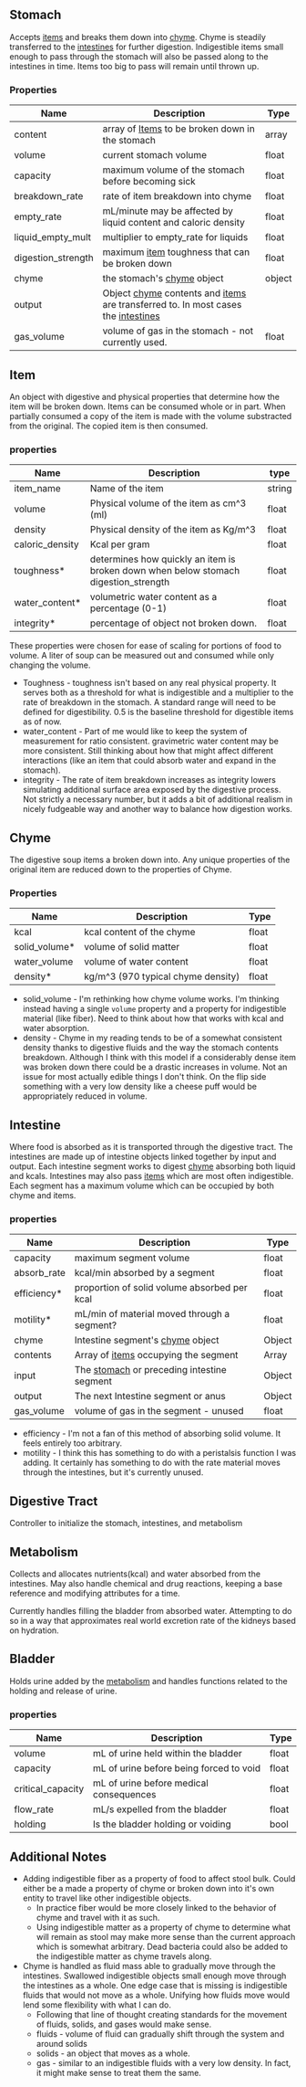 ## Stomach

Accepts [items](#Item) and breaks them down into [chyme](#Chyme). Chyme is steadily transferred to the [intestines](#Intestine) for further digestion. Indigestible items small enough to pass through the stomach will also be passed along to the intestines in time. Items too big to pass will remain until thrown up.

### Properties

| Name               | Description                                                  | Type   |
| ------------------ | ------------------------------------------------------------ | ------ |
| content            | array of [Items](#Item) to be broken down in the stomach    | array  |
| volume             | current stomach volume                                       | float  |
| capacity           | maximum volume of the stomach before becoming sick           | float  |
| breakdown_rate     | rate of item breakdown into chyme                            | float  |
| empty_rate         | mL/minute may be affected by liquid content and caloric density | float  |
| liquid_empty_mult  | multiplier to empty_rate for liquids                         | float  |
| digestion_strength | maximum [item](#Item) toughness that can be broken down     | float  |
| chyme              | the stomach's [chyme](#Chyme) object                        | object |
| output             | Object [chyme](#Chyme) contents and [items](#Item) are transferred to. In most cases the [intestines](#Intestine) |        |
| gas_volume         | volume of gas in the stomach - not currently used.           | float  |



## Item

An object with digestive and physical properties that determine how the item will be broken down. Items can be consumed whole or in part. When partially consumed a copy of the item is made with the volume substracted from the original. The copied item is then consumed.

### properties

| Name            | Description                                                  | type   |
| --------------- | ------------------------------------------------------------ | ------ |
| item_name       | Name of the item                                             | string |
| volume          | Physical volume of the item as cm^3 (ml)                     | float  |
| density         | Physical density of the item as Kg/m^3                       | float  |
| caloric_density | Kcal per gram                                                | float  |
| toughness*      | determines how quickly an item is broken down when below stomach digestion_strength | float  |
| water_content*  | volumetric water content as a percentage (0-1)               | float  |
| integrity*      | percentage of object not broken down.                        | float  |

These properties were chosen for ease of scaling for portions of food to volume. A liter of soup can be measured out and consumed while only changing the volume.

- Toughness - toughness isn't based on any real physical property. It serves both as a threshold for what is indigestible and a multiplier to the rate of breakdown in the stomach. A standard range will need to be defined for digestibility. 0.5 is the baseline threshold for digestible items as of now. 
- water_content - Part of me would like to keep the system of measurement for ratio consistent. gravimetric water content may be more consistent. Still thinking about how that might affect different interactions (like an item that could absorb water and expand in the stomach). 
- integrity - The rate of item breakdown increases as integrity lowers simulating additional surface area exposed by the digestive process. Not strictly a necessary number, but it adds a bit of additional realism in nicely fudgeable way and another way to balance how digestion works. 

## Chyme

The digestive soup items a broken down into. Any unique properties of the original item are reduced down to the properties of Chyme.

### Properties

 

| Name          | Description                        | Type  |
| ------------- | ---------------------------------- | ----- |
| kcal          | kcal content of the chyme          | float |
| solid_volume* | volume of solid matter             | float |
| water_volume  | volume of water content            | float |
| density*      | kg/m^3 (970 typical chyme density) | float |

- solid_volume - I'm rethinking how chyme volume works. I'm thinking instead having a single `volume` property and a property for indigestible material (like fiber). Need to think about how that works with kcal and water absorption.
- density - Chyme in my reading tends to be  of a somewhat consistent density thanks to digestive fluids and the way the stomach contents breakdown. Although I think with this model if a considerably dense item was broken down there could be a drastic increases in volume. Not an issue for most actually edible things I don't think. On the flip side something with a very low density like a cheese puff would be appropriately reduced in volume.  

## Intestine

Where food is absorbed as it is transported through the digestive tract. The intestines are made up of intestine objects linked together by input and output. Each intestine segment works to digest [chyme](#Chyme) absorbing both liquid and kcals. Intestines may also pass [items](#Item) which are most often indigestible. Each segment has a maximum volume which can be occupied by both chyme and items. 

### properties

| Name        | Description                                             | Type   |
| ----------- | ------------------------------------------------------- | ------ |
| capacity    | maximum segment volume                                  | float  |
| absorb_rate | kcal/min absorbed by a segment                          | float  |
| efficiency* | proportion of solid volume absorbed per kcal            | float  |
| motility*   | mL/min of material moved through a segment?             | float  |
| chyme       | Intestine segment's [chyme](#Chyme) object             | Object |
| contents    | Array of [items](#Item) occupying the segment          | Array  |
| input       | The [stomach](#Stomach) or preceding intestine segment | Object |
| output      | The next Intestine segment or anus                      | Object |
| gas_volume  | volume of gas in the segment - unused                   | float  |

- efficiency - I'm not a fan of this method of absorbing solid volume. It feels entirely too arbitrary.
- motility - I think this has something to do with a peristalsis function I was adding. It certainly has something to do with the rate material moves through the intestines, but it's currently unused.



## Digestive Tract

Controller to initialize the stomach, intestines, and metabolism 

## Metabolism

Collects and allocates nutrients(kcal) and water absorbed from the intestines. May also handle chemical and drug reactions, keeping a base reference and modifying attributes for a time. 

Currently handles filling the bladder from absorbed water. Attempting to do so in a way that approximates real world excretion rate of the kidneys based on hydration.   

## Bladder

Holds urine added by the [metabolism](#Metabolism) and handles functions related to the holding and release of urine.

### properties

| Name              | Description                             | Type  |
| ----------------- | --------------------------------------- | ----- |
| volume            | mL of urine held within the bladder     | float |
| capacity          | mL of urine before being forced to void | float |
| critical_capacity | mL of urine before medical consequences | float |
| flow_rate         | mL/s expelled from the bladder          | float |
| holding           | Is the bladder holding or voiding       | bool  |

## Additional Notes

- Adding indigestible fiber as a property of food to affect stool bulk. Could either be a made a property of chyme or broken down into it's own entity to travel like other indigestible objects.
	- In practice fiber would be more closely linked to the behavior of chyme and travel with it as such.
	- Using indigestible matter as a property of chyme to determine what will remain as stool may make more sense than the current approach which is somewhat arbitrary. Dead bacteria could also be added to the indigestible matter as chyme travels along.
- Chyme is handled as fluid mass able to gradually move through the intestines. Swallowed indigestible objects small enough move through the intestines as a whole. One edge case that is missing is indigestible fluids that would not move as a whole. Unifying how fluids move would lend some flexibility with what I can do. 
	- Following that line of thought creating standards for the movement of fluids, solids, and gases would make sense. 
	- fluids - volume of fluid can gradually shift through the system and around solids
	- solids - an object that moves as a whole. 
	- gas - similar to an indigestible fluids with a very low density. In fact, it might make sense to treat them the same. 
